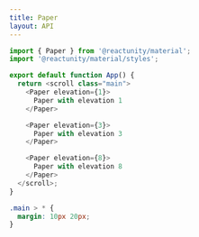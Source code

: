 ```yaml
---
title: Paper
layout: API
---
```


<Sandpack>

```js App.js active
import { Paper } from '@reactunity/material';
import '@reactunity/material/styles';

export default function App() {
  return <scroll class="main">
    <Paper elevation={1}>
      Paper with elevation 1
    </Paper>

    <Paper elevation={3}>
      Paper with elevation 3
    </Paper>

    <Paper elevation={8}>
      Paper with elevation 8
    </Paper>
  </scroll>;
}
```

```css style.css
.main > * {
  margin: 10px 20px;
}
```

</Sandpack>
